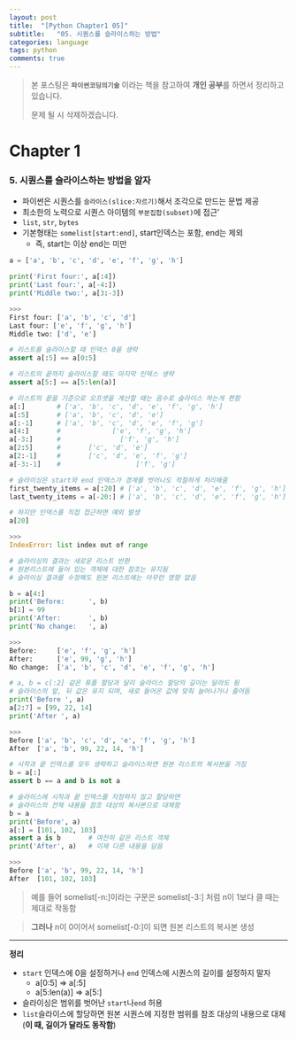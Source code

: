 ```yaml
---
layout: post
title:  "[Python Chapter1 05]"
subtitle:   "05. 시퀀스를 슬라이스하는 방법"
categories: language
tags: python
comments: true
---
```

> 본 포스팅은 **`파이썬코딩의기술`** 이라는 책을 참고하여 **개인 공부**를 하면서 정리하고 있습니다.
>
> 문제 될 시 삭제하겠습니다.

# Chapter 1
### 5. 시퀀스를 슬라이스하는 방법을 알자
- 파이썬은 시퀀스를 `슬라이스(slice:자르기)`해서 조각으로 만드는 문법 제공
- 최소한의 노력으로 시퀀스 아이템의 `부분집합(subset)`에 접근'
- `list`, `str`, `bytes`
- 기본형태는 `somelist[start:end]`, start인덱스는 포함, end는 제외
	- 즉, start는 이상 end는 미만

```python
a = ['a', 'b', 'c', 'd', 'e', 'f', 'g', 'h']

print('First four:', a[:4])
print('Last four:', a[-4:])
print('Middle two:', a[3:-3])

>>>
First four: ['a', 'b', 'c', 'd']
Last four: ['e', 'f', 'g', 'h']
Middle two: ['d', 'e']

# 리스트를 슬라이스할 때 인덱스 0을 생략
assert a[:5] == a[0:5]

# 리스트의 끝까지 슬라이스할 때도 마지막 인덱스 생략
assert a[5:] == a[5:len(a)]

# 리스트의 끝을 기준으로 오프셋을 계산할 때는 음수로 슬라이스 하는게 편함
a[:]		# ['a', 'b', 'c', 'd', 'e', 'f', 'g', 'h']
a[:5]		# ['a', 'b', 'c', 'd', 'e']
a[:-1]		# ['a', 'b', 'c', 'd', 'e', 'f', 'g']
a[4:]		# 		      ['e', 'f', 'g', 'h']
a[-3:]		#			    ['f', 'g', 'h']
a[2:5]		#	    ['c', 'd', 'e']
a[2:-1]		#	    ['c', 'd', 'e', 'f', 'g']
a[-3:-1]	#		    	    ['f', 'g']

# 슬라이싱은 start와 end 인덱스가 경계를 벗어나도 적절하게 처리해줌
first_twenty_items = a[:20]	# ['a', 'b', 'c', 'd', 'e', 'f', 'g', 'h']
last_twenty_items = a[-20:]	# ['a', 'b', 'c', 'd', 'e', 'f', 'g', 'h']

# 하지만 인덱스를 직접 접근하면 예외 발생
a[20]

>>>
IndexError: list index out of range

# 슬라이싱의 결과는 새로운 리스트 반환
# 원본리스트에 들어 있는 객체에 대한 참조는 유지됨
# 슬라이싱 결과를 수정해도 원본 리스트에는 아무런 영향 없음

b = a[4:]
print('Before:		', b)
b[1] = 99
print('After:		', b)
print('No change:	', a)

>>>
Before:		['e', 'f', 'g', 'h']
After:		['e', 99, 'g', 'h']
No change:	['a', 'b', 'c', 'd', 'e', 'f', 'g', 'h']

# a, b = c[:2] 같은 튜플 할당과 달리 슬라이스 할당의 길이는 달라도 됨
# 슬라이스의 앞, 뒤 값은 유지 되며, 새로 들어온 값에 맞춰 늘어나거나 줄어듬
print('Before ', a)
a[2:7] = [99, 22, 14]
print('After ', a)

>>>
Before ['a', 'b', 'c', 'd', 'e', 'f', 'g', 'h']
After  ['a', 'b', 99, 22, 14, 'h']

# 시작과 끝 인덱스를 모두 생략하고 슬라이스하면 원본 리스트의 복사본을 가짐
b = a[:]
assert b == a and b is not a

# 슬라이스에 시작과 끝 인덱스를 지정하지 않고 할당하면
# 슬라이스의 전체 내용을 참조 대상의 복사본으로 대체함
b = a
print('Before', a)
a[:] = [101, 102, 103]
assert a is b		# 여전히 같은 리스트 객체
print('After', a)	# 이제 다른 내용을 담음

>>>
Before ['a', 'b', 99, 22, 14, 'h']
After  [101, 102, 103]

```
> 예를 들어 somelist[-n:]이라는 구문은 somelist[-3:] 처럼 n이 1보다 클 때는 제대로 작동함

> **그러나** n이 0이어서 somelist[-0:]이 되면 원본 리스트의 복사본 생성

---

**정리**

- `start` 인덱스에 0을 설정하거나 `end` 인덱스에 시퀀스의 길이를 설정하지 말자
	- a[0:5]  => a[:5]
	- a[5:len(a)] => a[5:]
- 슬라이싱은 범위를 벗어난 `start`나`end` 허용
- `list`슬라이스에 할당하면 원본 시퀀스에 지정한 범위를 참조 대상의 내용으로 대체
(**이 때, 길이가 달라도 동작함**)
